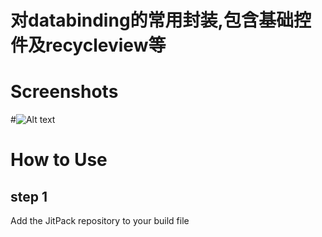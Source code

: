 # 对databinding的常用封装,包含基础控件及recycleview等

# Screenshots
#![Alt text](https://github.com/itlwy/DBindingView/blob/master/pic/rtPopupMenu.gif)

# How to Use

## step 1 
Add the JitPack repository to your build file